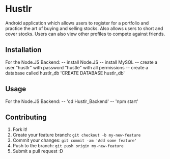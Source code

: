 # Hustlr

Android application which allows users to register for a portfolio and practice the art of buying and selling stocks. Also allows users to short and cover stocks. Users can also view other profiles to compete against friends.

## Installation

For the Node.JS Backend:
	-- install Node.JS
	-- install MySQL
	-- create a user "hustlr" with password "hustle" with all permissions
	-- create a database called hustlr_db 'CREATE DATABASE hustlr_db'

## Usage

For the Node.JS Backend:
	-- 'cd Hustlr_Backend'
	-- 'npm start'

## Contributing

1. Fork it!
2. Create your feature branch: `git checkout -b my-new-feature`
3. Commit your changes: `git commit -am 'Add some feature'`
4. Push to the branch: `git push origin my-new-feature`
5. Submit a pull request :D